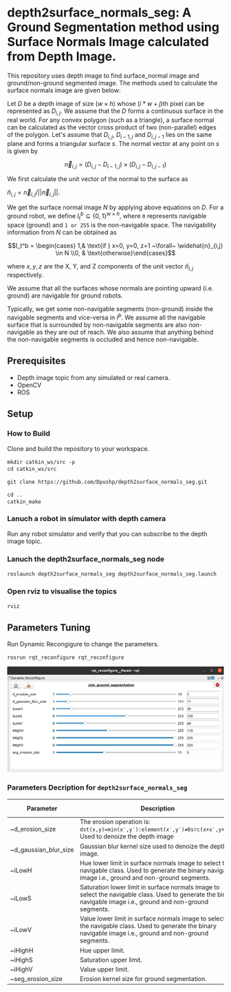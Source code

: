 # depth2surface_normals_seg: A Ground Segmentation method using Surface Normals Image calculated from Depth Image. 

This repository uses depth image to find surface_normal image and ground/non-ground segmented image. The methods used to calculate the surface normals image are given below:

Let $D$ be a depth image of size $(w\times h)$ whose $(i*w + j)$th pixel can be represented as $D_{i,j}$. 
We assume that the $D$ forms a continuous surface in the real world. For any convex polygon (such as a triangle), a surface normal can be calculated as the vector cross product of two (non-parallel) edges of the polygon. Let's assume that $D_{i,j}$, $D_{i-1,j}$ and $D_{i,j-1}$ lies on the same plane and forms a triangular surface $s$. 
The normal vector at any point on $s$ is given by

$$\overrightarrow{n}_{i,j} = (D_{i,j} - D_{i-1,j}) \times (D_{i,j} - D_{i,j-1})$$

We first calculate the unit vector of the normal to the surface as 

$\widehat{n}_{i,j} = \overrightarrow{n}_{i,j} / ||\overrightarrow{n}_{i,j}||$.

We get the surface normal image $N$ by applying above equations on $D$. For a ground robot, we define $I_t^b \subseteq \left\{ 0, 1 \right\}^{w\times h}$, where `0` represents navigable space (ground) and  `1 or 255` is the non-navigable space. The navigability information from $N$ can be obtained as 

$$I_t^b = \begin{cases} 1,& \text{if } x=0, y=0, z=1 ~\forall~ \widehat{n}_{i,j} \in N \\0, & \text{otherwise}\end{cases}$$

where $x, y, z$ are the X, Y, and Z components of the unit vector $\widehat{n}_{i,j}$ respectively. 

We assume that all the surfaces whose normals are pointing upward (i.e. ground) are navigable for ground robots. 

Typically, we get some non-navigable segments (non-ground) inside the navigable segments and vice-versa in $I^b$. We assume all the navigable surface that is surrounded by non-navigable segments are also non-navigable as they are out of reach. We also assume that anything behind the non-navigable segments is occluded and hence non-navigable. 
 
## Prerequisites
- Depth image topic from any simulated or real camera.
- OpenCV
- ROS

## Setup 
### How to Build
Clone and build the repository to your workspace. 
```
mkdir catkin_ws/src -p
cd catkin_ws/src
```
```
git clone https://github.com/Dpushp/depth2surface_normals_seg.git
```
```
cd ..
catkin_make
```

### Lanuch a robot in simulator with depth camera
Run any robot simulator and verify that you can subscribe to the depth image topic.

### Lanuch the depth2surface_normals_seg node
```
roslaunch depth2surface_normals_seg depth2surface_normals_seg.launch 
```
### Open rviz to visualise the topics
```
rviz
```

## Parameters Tuning
Run Dynamic Recongigure to change the parameters.
```
rosrun rqt_reconfigure rqt_reconfigure
```
![Dynamic Reconfigure Window](assets/rqt_params.png)

### Parameters Decription for  `depth2surface_normals_seg`

| Parameter            | Description                                                                                                   |    Default Value  |
| -------------------- | ------------------------------------------------------------------------------------------------------------- | :---------------: |
| ~d_erosion_size      | The erosion operation is: `dst(x,y)=min(x′,y′):element(x′,y′)≠0src(x+x′,y+y′)`. Used to denoize the depth image | 2 |
| ~d_gaussian_blur_size    | Gaussian blur kernel size used to denoize the depth image.                                    |        11        |
| ~iLowH    | Hue lower limit in surface normals image to select the  navigable class. Used to generate the binary navigable image i.e., ground and non-ground segments.                                       |        30        |
| ~iLowS  | Saturation lower limit in surface normals image to select the  navigable class. Used to generate the binary navigable image i.e., ground and non-ground segments.      |        150        |
| ~iLowV  | Value lower limit in surface normals image to select the  navigable class. Used to generate the binary navigable image i.e., ground and non-ground segments.      |        60        |
| ~iHighH  | Hue upper limit.      |        110        |
| ~iHighS  | Saturation upper limit.      |        255        |
| ~iHighV  | Value upper limit.      |        255        |
| ~seg_erosion_size  | Erosion kernel size for ground segmentation.      |        5        |

